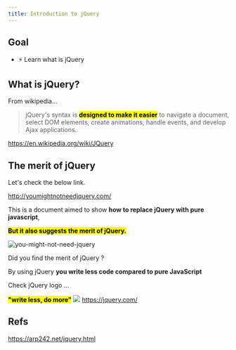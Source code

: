 ```yaml
---
title: Introduction to jQuery
---
```


## Goal
  - ⚡ Learn what is jQuery

## What is jQuery?

From wikipedia...
> jQuery's syntax is <mark>**designed to make it easier**</mark> to navigate a document, select DOM elements, create animations, handle events, and develop Ajax applications.

https://en.wikipedia.org/wiki/JQuery


## The merit of jQuery

Let's check the below link.

http://youmightnotneedjquery.com/

This is a document aimed to show **how to replace jQuery with pure javascript**,

**<mark>But it also suggests the merit of jQuery.</mark>**

![you-might-not-need-jquery](https://coderhackers-1304676641.cos.ap-tokyo.myqcloud.com/the-complete-webdev-with-rails-2020/jquery-guide/you-might-not-need-jquery.gif)

Did you find the merit of jQuery ?

By using jQuery **you write less code compared to pure JavaScript**

Check jQuery logo ...

**<mark>"write less, do more"</mark>**
![](https://upload.wikimedia.org/wikipedia/commons/thumb/f/fd/JQuery-Logo.svg/768px-JQuery-Logo.svg.png)
https://jquery.com/

## Refs
https://arp242.net/jquery.html